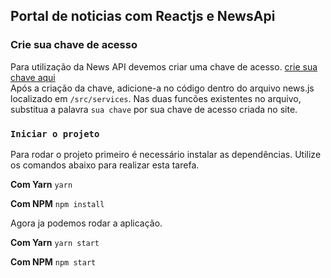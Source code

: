 ## Portal de noticias com Reactjs e NewsApi

### Crie sua chave de acesso

Para utilização da News API devemos criar uma chave de acesso. [crie sua chave aqui](https://newsapi.org/)<br>
Após a criação da chave, adicione-a no código dentro do arquivo news.js localizado em `/src/services`. Nas duas funcões existentes no arquivo, substitua a palavra `sua chave` por sua chave de acesso criada no site.

### `Iniciar o projeto`

Para rodar o projeto primeiro é necessário instalar as dependências. Utilize os comandos abaixo para realizar esta tarefa.

**Com Yarn**
`yarn`

**Com NPM**
`npm install`

Agora ja podemos rodar a aplicação.

**Com Yarn**
`yarn start`

**Com NPM**
`npm start`